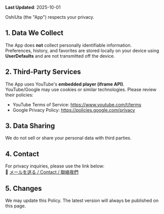 

**Last Updated**: 2025-10-01

OshiUta (the "App") respects your privacy.

## 1. Data We Collect
The App does **not** collect personally identifiable information.  
Preferences, history, and favorites are stored locally on your device using **UserDefaults** and are not transmitted off the device.

## 2. Third-Party Services
The App uses YouTube's **embedded player (iframe API)**.  
YouTube/Google may use cookies or similar technologies. Please review their policies:

- YouTube Terms of Service: https://www.youtube.com/t/terms  
- Google Privacy Policy: https://policies.google.com/privacy

## 3. Data Sharing
We do not sell or share your personal data with third parties.

## 4. Contact
For privacy inquiries, please use the link below:  
📧 <a href="#" onclick="location.href='mailto:' + 'taida.agent' + '@' + 'gmail.com'; return false;">メールを送る / Contact / 聯絡我們</a>

## 5. Changes
We may update this Policy. The latest version will always be published on this page.
